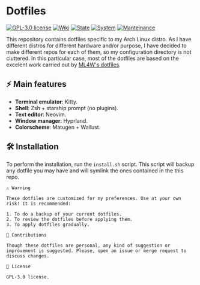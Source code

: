 # Dotfiles

[![GPL-3.0 license](https://img.shields.io/badge/License-GPLv3-blue.svg)](LICENSE)
[![Wiki](https://img.shields.io/badge/📖-Wiki-8CA1AF)](https://gitlab.com/anmomu92/dotfiles/-/wikis/home)
[![State](https://img.shields.io/badge/estado-activo-brightgreen)]()
[![System](https://img.shields.io/badge/🖥️-Linux/macOS-999999)]()
[![Manteinance](https://img.shields.io/badge/👤-anmomu92-yellow)]()

This repository contains dotfiles specific to my Arch Linux distro. As I have different distros for different hardware and/or purpose, I have decided to make different repos for each of them, so my configuration directory is not cluttered. In this particular case, most of the dotfiles are based on the excelent work carried out by [ML4W's dotfiles](https://github.com/mylinuxforwork/dotfiles).

## ⚡ Main features

- **Terminal emulator**: Kitty. 
- **Shell**: Zsh + starship prompt (no plugins).
- **Text editor**: Neovim.
- **Window manager**: Hyprland.
- **Colorscheme**: Matugen + Wallust.

## 🛠️ Installation

To perform the installation, run the `install.sh` script. This script will backup any dotfile you may have and will symlink the ones contained in the this repo. 

```
⚠️ Warning 

These dotfiles are customized for my preferences. Use at your own risk! It is recommended:

1. To do a backup of your current dotfiles.
2. To review the dotfiles before applying them.
3. To apply dotfiles gradually.

🤝 Contributions

Though these dotfiles are personal, any kind of suggestion or improvement is suggested. Please, open an issue or merge request to discuss changes.

📜 License

GPL-3.0 license.
```

